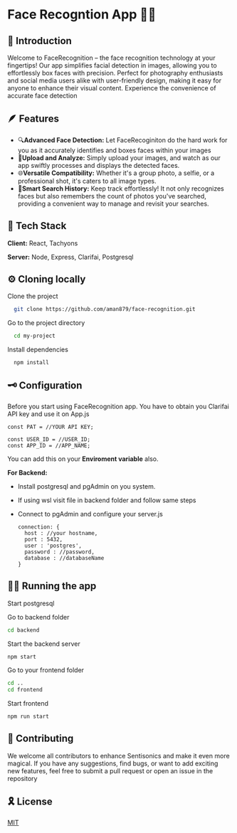 
# Face Recogntion App 🧑✨




## 📖 Introduction
Welcome to FaceRecognition – the face recognition technology at your fingertips! Our app simplifies facial detection in images, allowing you to effortlessly box faces with precision. Perfect for photography enthusiasts and social media users alike with user-friendly design, making it easy for anyone to enhance their visual content. Experience the convenience of accurate face detection
## 🪶 Features

- 🔍**Advanced Face Detection:** Let FaceRecoginiton do the hard work for you as it accurately identifies and boxes faces within your images
- 📸**Upload and Analyze:** Simply upload your images, and watch as our app swiftly processes and displays the detected faces.
- 🌐**Versatile Compatibility:** Whether it's a group photo, a selfie, or a professional shot, it's caters to all image types.
- 🔢**Smart Search History:** Keep track effortlessly! It not only recognizes faces but also remembers the count of photos you've searched, providing a convenient way to manage and revisit your searches.



## 🔖 Tech Stack

**Client:** React, Tachyons

**Server:** Node, Express, Clarifai, Postgresql


## ⚙️ Cloning locally

Clone the project

```bash
  git clone https://github.com/aman879/face-recognition.git
```

Go to the project directory

```bash
  cd my-project
```

Install dependencies

```bash
  npm install
```



## 🗝️ Configuration
Before you start using FaceRecognition app. You have to obtain you Clarifai API key and use it on App.js

    const PAT = //YOUR API KEY;
    
    const USER_ID = //USER_ID;       
    const APP_ID = //APP_NAME;
You can add this on your **Enviroment variable** also.

**For Backend:**

- Install postgresql and pgAdmin on you system.
- If using wsl visit file in backend folder and follow same steps
- Connect to pgAdmin and configure your server.js
    
      connection: {
        host : //your hostname,
        port : 5432,
        user : 'postgres',
        password : //password,
        database : //databaseName
      }
  
## 🧑‍💻 Running the app

Start postgresql

Go to backend folder

```bash
cd backend
```

Start the backend server

```bash
npm start
```

Go to your frontend folder

```bash
cd ..
cd frontend
```

Start frontend

```bash
npm run start
```

## 🤗 Contributing

We welcome all contributors to enhance Sentisonics and make it even more magical. If you have any suggestions, find bugs, or want to add exciting new features, feel free to submit a pull request or open an issue in the repository


## 🎗️ License

[MIT](https://github.com/aman879/face-recognition/blob/main/LICENSE)


